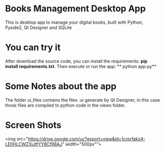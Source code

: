 # Books Management Desktop App
This is desktop app to manage your digital books, built with Python, Pyside2, Qt Designer and SQLite

# You can try it
After download the source code, you can install the requirements: **pip install requirements.txt**. Then execute or run the app: ** python app.py**

# Some Notes about the app
The folder ui_files contains the files .ui generate by Qt Designer, in this case those files are compiled to python code in the views folder.

# Screen Shots
<img src="https://drive.google.com/uc?export=view&id=1crprfakz4-LE0HLCWZXiJtfYY8Cf98AJ" width="500px"">
